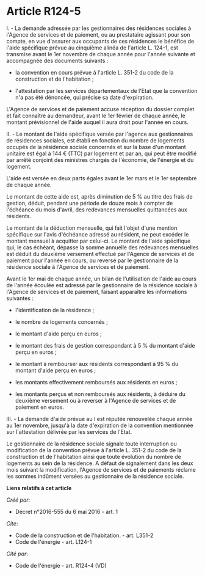 # Article R124-5

I. - La demande adressée par les gestionnaires des résidences sociales à l'Agence de services et de paiement, ou au
prestataire agissant pour son compte, en vue d'assurer aux occupants de ces résidences le bénéfice de l'aide spécifique
prévue au cinquième alinéa de l'article L. 124-1, est transmise avant le 1er novembre de chaque année pour l'année suivante
et accompagnée des documents suivants :

- la convention en cours prévue à l'article L. 351-2 du code de la construction et de l'habitation ;

- l'attestation par les services départementaux de l'Etat que la convention n'a pas été dénoncée, qui précise sa date
d'expiration. 

L'Agence de services et de paiement accuse réception du dossier complet et fait connaître au demandeur, avant le 1er février
de chaque année, le montant prévisionnel de l'aide auquel il aura droit pour l'année en cours. 

II. - Le montant de l'aide spécifique versée par l'agence aux gestionnaires de résidences sociales, est établi en fonction du
nombre de logements occupés de la résidence sociale concernés et sur la base d'un montant unitaire est égal à 144 € (TTC) par
logement et par an, qui peut être modifié par arrêté conjoint des ministres chargés de l'économie, de l'énergie et du
logement. 

L'aide est versée en deux parts égales avant le 1er mars et le 1er septembre de chaque année. 

Le montant de cette aide est, après diminution de 5 % au titre des frais de gestion, déduit, pendant une période de douze
mois à compter de l'échéance du mois d'avril, des redevances mensuelles quittancées aux résidents. 

Le montant de la déduction mensuelle, qui fait l'objet d'une mention spécifique sur l'avis d'échéance adressé au résident, ne
peut excéder le montant mensuel à acquitter par celui-ci. Le montant de l'aide spécifique qui, le cas échéant, dépasse la
somme annuelle des redevances mensuelles est déduit du deuxième versement effectué par l'Agence de services et de paiement
pour l'année en cours, ou reversé par le gestionnaire de la résidence sociale à l'Agence de services et de paiement. 

Avant le 1er mai de chaque année, un bilan de l'utilisation de l'aide au cours de l'année écoulée est adressé par le
gestionnaire de la résidence sociale à l'Agence de services et de paiement, faisant apparaître les informations suivantes :

- l'identification de la résidence ;

- le nombre de logements concernés ;

- le montant d'aide perçu en euros ;

- le montant des frais de gestion correspondant à 5 % du montant d'aide perçu en euros ;

- le montant à rembourser aux résidents correspondant à 95 % du montant d'aide perçu en euros ;

- les montants effectivement remboursés aux résidents en euros ;

- les montants perçus et non remboursés aux résidents, à déduire du deuxième versement ou à reverser à l'Agence de services
et de paiement en euros. 

III. - La demande d'aide prévue au I est réputée renouvelée chaque année au 1er novembre, jusqu'à la date d'expiration de la
convention mentionnée sur l'attestation délivrée par les services de l'Etat. 

Le gestionnaire de la résidence sociale signale toute interruption ou modification de la convention prévue à l'article L.
351-2 du code de la construction et de l'habitation ainsi que toute évolution du nombre de logements au sein de la résidence.
A défaut de signalement dans les deux mois suivant la modification, l'Agence de services et de paiements réclame les sommes
indûment versées au gestionnaire de la résidence sociale.

**Liens relatifs à cet article**

_Créé par_:

  - Décret n°2016-555 du 6 mai 2016 - art. 1

_Cite_:

  - Code de la construction et de l'habitation. - art. L351-2
  - Code de l'énergie - art. L124-1

_Cité par_:

  - Code de l'énergie - art. R124-4 (VD)
